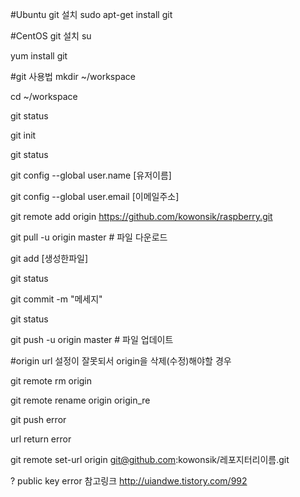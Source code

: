
#Ubuntu git 설치
sudo apt-get install git   




#CentOS git 설치
su

yum install git




#git 사용법
mkdir ~/workspace

cd ~/workspace

git status

git init

git status

git config --global user.name [유저이름]

git config --global user.email [이메일주소]

git remote add origin https://github.com/kowonsik/raspberry.git

git pull -u origin master     # 파일 다운로드

git add [생성한파일]

git status

git commit -m "메세지"

git status

git push -u origin master     # 파일 업데이트


#origin url 설정이 잘못되서 origin을 삭제(수정)해야할 경우

git remote rm origin

git remote rename origin origin_re




git push error


url return error

git remote set-url origin git@github.com:kowonsik/레포지터리이름.git


?
public key error 참고링크
http://uiandwe.tistory.com/992

